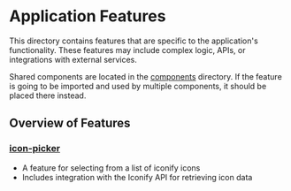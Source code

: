 # Application Features

This directory contains features that are specific to the application's functionality. These features may include complex logic, APIs, or integrations with external services.

Shared components are located in the [components](../components/README.md) directory. If the feature is going to be imported and used by multiple components, it should be placed there instead.

## Overview of Features

### [icon-picker](../features/icon-picker/icon-picker.svelte)

- A feature for selecting from a list of iconify icons
- Includes integration with the Iconify API for retrieving icon data
